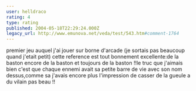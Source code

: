 ```yaml
---
user: helldraco
rating: 4
type: rating
published: 2004-05-18T22:29:24.000Z
legacy_url: http://www.emunova.net/veda/test/543.htm#comment-1764
---
```

premier jeu auquel j'ai jouer sur borne d'arcade (je sortais pas beaucoup quand j'etait petit) cette reference est tout bonnement excellente:de la baston encore de la baston et toujours de la baston !!le truc que j'aimais bien c'est que chaque ennemi avait sa petite barre de vie avec son nom dessus,comme sa j'avais encore plus l'impression de casser de la gueule a du vilain pas beau !!